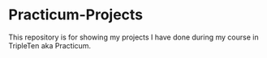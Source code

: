 # Practicum-Projects
This repository is for showing my projects I have done during my course in TripleTen aka Practicum.
